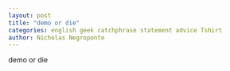 ```yaml
---
layout: post
title: "demo or die"
categories: english geek catchphrase statement advice Tshirt
author: Nicholas Negroponte
---
```


demo or die
